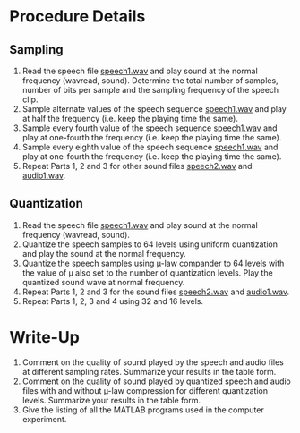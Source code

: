 # Procedure Details
## Sampling
1. Read the speech file [speech1.wav](speech1.wav) and play sound at the normal frequency (wavread, sound). Determine the total number of samples, number of bits per sample and the sampling frequency of the speech clip.
2. Sample alternate values of the speech sequence [speech1.wav](speech1.wav) and play at half the frequency (i.e. keep the playing time the same).
3. Sample every fourth value of the speech sequence [speech1.wav](speech1.wav) and play at one-fourth the frequency (i.e. keep the playing time the same).
4. Sample every eighth value of the speech sequence [speech1.wav](speech1.wav) and play at one-fourth the frequency (i.e. keep the playing time the same).
5. Repeat Parts 1, 2 and 3 for other sound files [speech2.wav](speech2.wav) and [audio1.wav](audio1.wav).
	
## Quantization
1. Read the speech file [speech1.wav](speech1.wav) and play sound at the normal frequency (wavread, sound).
2. Quantize the speech samples to 64 levels using uniform quantization and play the sound at the normal frequency.
3. Quantize the speech samples using µ-law compander to 64 levels with the value of µ also set to the number of quantization levels. Play the quantized sound wave at normal frequency.
4. Repeat Parts 1, 2 and 3 for the sound files [speech2.wav](speech2.wav) and [audio1.wav](audio1.wav).
5. Repeat Parts 1, 2, 3 and 4 using 32 and 16 levels.

# Write-Up
1. Comment on the quality of sound played by the speech and audio files at different sampling rates. Summarize your results in the table form.
2. Comment on the quality of sound played by quantized speech and audio files with and without µ-law compression for different quantization levels. Summarize your results in the table form.
3. Give the listing of all the MATLAB programs used in the computer experiment.
